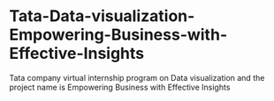 # Tata-Data-visualization-Empowering-Business-with-Effective-Insights
Tata company virtual internship program on Data visualization and the project name is Empowering Business with Effective Insights
